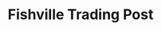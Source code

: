 ---
title: "Fishville Trading Post"
url: /palacios/fishville-trading-post-county-road-477/
shop: Lebensmittel
---